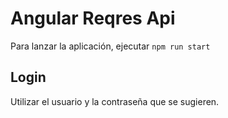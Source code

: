 # Angular Reqres Api

Para lanzar la aplicación, ejecutar `npm run start`

## Login

Utilizar el usuario y la contraseña que se sugieren.


